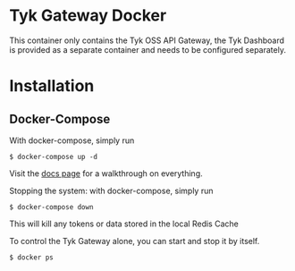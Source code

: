 Tyk Gateway Docker
=================================

This container only contains the Tyk OSS API Gateway, the Tyk Dashboard is provided as a separate container and needs to be configured separately.


# Installation


## Docker-Compose

With docker-compose, simply run 
```
$ docker-compose up -d
```

Visit the [docs page](http://sedky.ca/tyk-gw-docker-dev-env/docs/gateway/overview) for a walkthrough on everything.

Stopping the system: with docker-compose, simply run
```
$ docker-compose down
```
This will kill any tokens or data stored in the local Redis Cache

To control the Tyk Gateway alone, you can start and stop it by itself.
```
$ docker ps 
```
